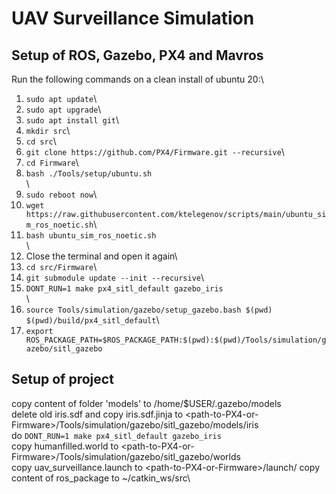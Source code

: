 # UAV Surveillance Simulation 
## Setup of ROS, Gazebo, PX4 and Mavros
Run the following commands on a clean install of ubuntu 20:\
1. `sudo apt update`\
2. `sudo apt upgrade`\
3. `sudo apt install git`\
4. `mkdir src`\
5. `cd src`\
6. `git clone https://github.com/PX4/Firmware.git --recursive`\
7. `cd Firmware`\
8. `bash ./Tools/setup/ubuntu.sh`\
\
9. `sudo reboot now`\
10. `wget https://raw.githubusercontent.com/ktelegenov/scripts/main/ubuntu_sim_ros_noetic.sh`\
11. `bash ubuntu_sim_ros_noetic.sh`\
\
12. Close the terminal and open it again\
13. `cd src/Firmware`\
14. `git submodule update --init --recursive`\
15. `DONT_RUN=1 make px4_sitl_default gazebo_iris`\
\
16. `source Tools/simulation/gazebo/setup_gazebo.bash $(pwd) $(pwd)/build/px4_sitl_default`\
17. `export ROS_PACKAGE_PATH=$ROS_PACKAGE_PATH:$(pwd):$(pwd)/Tools/simulation/gazebo/sitl_gazebo`

## Setup of project
copy content of folder 'models' to /home/$USER/.gazebo/models\
delete old iris.sdf and copy iris.sdf.jinja to \<path-to-PX4-or-Firmware\>/Tools/simulation/gazebo/sitl_gazebo/models/iris\
do `DONT_RUN=1 make px4_sitl_default gazebo_iris`\
copy humanfilled.world to \<path-to-PX4-or-Firmware\>/Tools/simulation/gazebo/sitl_gazebo/worlds\
copy uav_surveillance.launch to \<path-to-PX4-or-Firmware\>/launch/
copy content of ros_package to ~/catkin_ws/src\
